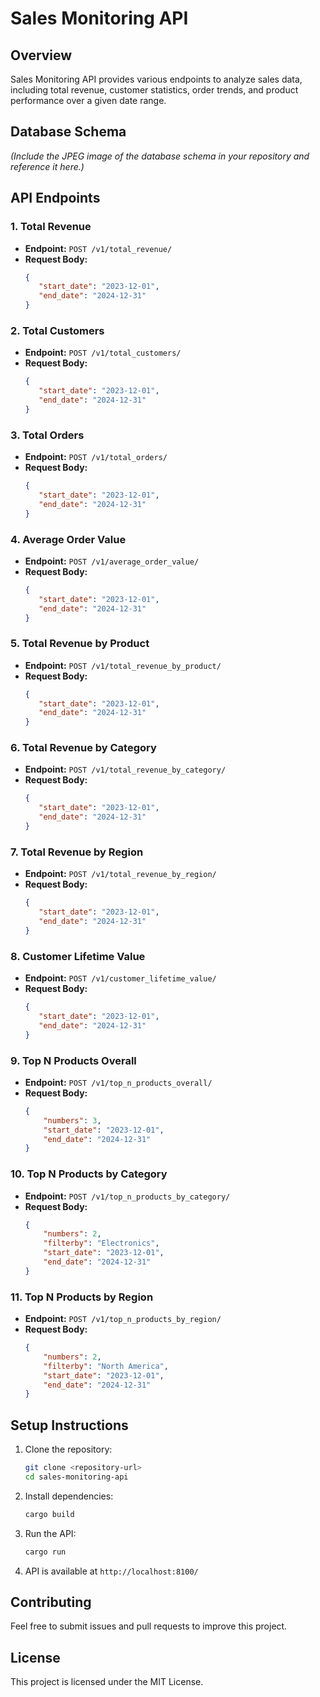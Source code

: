 # Sales Monitoring API

## Overview
Sales Monitoring API provides various endpoints to analyze sales data, including total revenue, customer statistics, order trends, and product performance over a given date range.

## Database Schema
*(Include the JPEG image of the database schema in your repository and reference it here.)*

## API Endpoints

### 1. Total Revenue
- **Endpoint:** `POST /v1/total_revenue/`
- **Request Body:**
  ```json
  {
     "start_date": "2023-12-01",
     "end_date": "2024-12-31"
  }
  ```

### 2. Total Customers
- **Endpoint:** `POST /v1/total_customers/`
- **Request Body:**
  ```json
  {
     "start_date": "2023-12-01",
     "end_date": "2024-12-31"
  }
  ```

### 3. Total Orders
- **Endpoint:** `POST /v1/total_orders/`
- **Request Body:**
  ```json
  {
     "start_date": "2023-12-01",
     "end_date": "2024-12-31"
  }
  ```

### 4. Average Order Value
- **Endpoint:** `POST /v1/average_order_value/`
- **Request Body:**
  ```json
  {
     "start_date": "2023-12-01",
     "end_date": "2024-12-31"
  }
  ```

### 5. Total Revenue by Product
- **Endpoint:** `POST /v1/total_revenue_by_product/`
- **Request Body:**
  ```json
  {
     "start_date": "2023-12-01",
     "end_date": "2024-12-31"
  }
  ```

### 6. Total Revenue by Category
- **Endpoint:** `POST /v1/total_revenue_by_category/`
- **Request Body:**
  ```json
  {
     "start_date": "2023-12-01",
     "end_date": "2024-12-31"
  }
  ```

### 7. Total Revenue by Region
- **Endpoint:** `POST /v1/total_revenue_by_region/`
- **Request Body:**
  ```json
  {
     "start_date": "2023-12-01",
     "end_date": "2024-12-31"
  }
  ```

### 8. Customer Lifetime Value
- **Endpoint:** `POST /v1/customer_lifetime_value/`
- **Request Body:**
  ```json
  {
     "start_date": "2023-12-01",
     "end_date": "2024-12-31"
  }
  ```

### 9. Top N Products Overall
- **Endpoint:** `POST /v1/top_n_products_overall/`
- **Request Body:**
  ```json
  {
      "numbers": 3,
      "start_date": "2023-12-01",
      "end_date": "2024-12-31"
  }
  ```

### 10. Top N Products by Category
- **Endpoint:** `POST /v1/top_n_products_by_category/`
- **Request Body:**
  ```json
  {
      "numbers": 2,
      "filterby": "Electronics",
      "start_date": "2023-12-01",
      "end_date": "2024-12-31"
  }
  ```

### 11. Top N Products by Region
- **Endpoint:** `POST /v1/top_n_products_by_region/`
- **Request Body:**
  ```json
  {
      "numbers": 2,
      "filterby": "North America",
      "start_date": "2023-12-01",
      "end_date": "2024-12-31"
  }
  ```

## Setup Instructions

1. Clone the repository:
   ```bash
   git clone <repository-url>
   cd sales-monitoring-api
   ```

2. Install dependencies:
   ```bash
   cargo build
   ```

3. Run the API:
   ```bash
   cargo run
   ```

4. API is available at `http://localhost:8100/`

## Contributing
Feel free to submit issues and pull requests to improve this project.

## License
This project is licensed under the MIT License.

